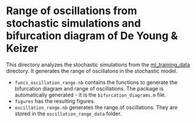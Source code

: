 # Range of oscillations from stochastic simulations and bifurcation diagram of De Young & Keizer

This directory analyzes the stochastic simulations from the [ml_training_data](../ml_training_data) directory. It generates the range of oscillatons in the stochastic model.

* `funcs_oscillation_range.nb` contains the functions to generate the bifurcation diagram and range of oscillations. The package is automatically generated - it is the `bifurcation_diagrams.m` file.
* `figures` has the resulting figures.
* `oscillation_range.nb` generates the range of oscillations. They are stored in the `oscillation_range_data` folder.